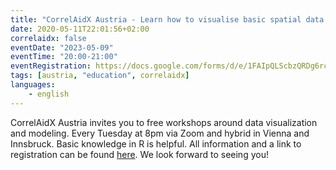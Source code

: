 ```yaml
---
title: "CorrelAidX Austria - Learn how to visualise basic spatial data in R using ggplot"
date: 2020-05-11T22:01:56+02:00
correlaidx: false
eventDate: "2023-05-09"
eventTime: "20:00-21:00"
eventRegistration: https://docs.google.com/forms/d/e/1FAIpQLScbzQRDg6rcq1OApHKGODTYJdrj-oO5GtOcF4bVWsI8_-hu4w/viewform
tags: [austria, "education", correlaidx]
languages: 
    - english
---
```


CorrelAidX Austria invites you to free workshops around data visualization and modeling. Every Tuesday at 8pm via Zoom and hybrid in Vienna and Innsbruck. Basic knowledge in R is helpful. All information and a link to registration can be found [here](https://github.com/CorrelAid/austriaWorkshops). We look forward to seeing you!
